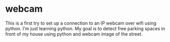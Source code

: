 # webcam
This is a first try to  set up a connection to an IP webcam over wifi using python.
I'm just learning python. My goal is to detect free parking spaces in front of my house using python and webcam image of the street.
